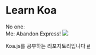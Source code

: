 # Learn Koa
No one: <br>
Me: Abandon Express!
![](https://media.giphy.com/media/3o6ZtihIv0pJqdp3H2/giphy.gif)


Koa.js를 공부하는 리포지토리입니다
[#](https://backend-intro.vlpt.us)